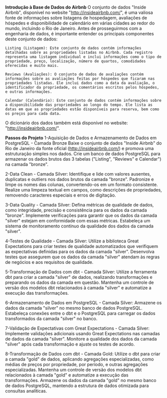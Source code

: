 **Introdução à Base de Dados do Airbnb**
O conjunto de dados "Inside Airbnb", disponível no website "http://insideairbnb.com/", é uma valiosa fonte de informações sobre listagens de hospedagem, avaliações de hóspedes e disponibilidade de calendário em várias cidades ao redor do mundo, incluindo o Rio de Janeiro. Antes de prosseguirmos com a engenharia de dados, é importante entender os principais componentes deste conjunto de dados:

    Listing (Listagem): Este conjunto de dados contém informações detalhadas sobre as propriedades listadas no Airbnb. Cada registro representa uma listagem individual e inclui informações como o tipo de propriedade, preço, localização, número de quartos, comodidades oferecidas e muito mais.

    Reviews (Avaliações): O conjunto de dados de avaliações contém informações sobre as avaliações feitas por hóspedes que ficaram nas propriedades listadas. Ele inclui dados como a data da avaliação, o identificador da propriedade, os comentários escritos pelos hóspedes, e outras informações.

    Calendar (Calendário): Este conjunto de dados contém informações sobre a disponibilidade das propriedades ao longo do tempo. Ele lista as datas em que as propriedades estão disponíveis para reserva, bem como os preços para cada data.

O dicionário dos dados também está disponível no website: "http://insideairbnb.com/".

**Passos do Projeto**
1-Aquisição de Dados e Armazenamento de Dados em PostgreSQL - Camada Bronze
    Baixe o conjunto de dados "Inside Airbnb" do Rio de Janeiro da fonte oficial (http://insideairbnb.com/) e promova uma estruturação simples nos dados.
    Crie um banco de dados PostgreSQL para armazenar os dados brutos das 3 tabelas ("Listing", "Reviews" e Calendar") na camada "bronze".

2-Data Clean - Camada Silver:
    Identifique e lide com valores ausentes, duplicatas e outliers nos dados brutos da camada "bronze".
    Padronize e limpe os nomes das colunas, convertendo-os em um formato consistente.
    Realize uma limpeza textual em campos, como descrições de propriedades, removendo caracteres especiais e erros de digitação.

3-Data Quality - Camada Silver:
    Defina métricas de qualidade de dados, como integridade, precisão e consistência para os dados da camada "bronze".
    Implemente verificações para garantir que os dados da camada "silver" estejam em conformidade com essas métricas.
    Estabeleça um sistema de monitoramento contínuo da qualidade dos dados da camada "silver".

4-Testes de Qualidade - Camada Silver:
    Utilize a biblioteca Great Expectations para criar testes de qualidade automatizados que verifiquem as expectativas definidas para os dados da camada "silver".
    Desenvolva testes que assegurem que os dados da camada "silver" atendam às regras de negócios e aos requisitos de qualidade.

5-Transformação de Dados com dbt - Camada Silver:
    Utilize a ferramenta dbt para criar a camada "silver" de dados, realizando transformações e preparando os dados da camada em questão.
    Mantenha um controle de versão dos modelos dbt relacionados à camada "silver" e automatize a execução das transformações.

6-Armazenamento de Dados em PostgreSQL - Camada Silver:
    Armazene os dados da camada "silver" no mesmo banco de dados PostgreSQL.
    Estabeleça conexões entre o dbt e o PostgreSQL para carregar os dados transformados da camada "silver" no banco.

7-Validação de Expectativas com Great Expectations - Camada Silver:
    Implemente validações adicionais usando Great Expectations nas camadas de dados da camada "silver".
    Monitore a qualidade dos dados da camada "silver" após cada transformação e ajuste os testes de acordo.

8-Transformação de Dados com dbt - Camada Gold:
    Utilize o dbt para criar a camada "gold" de dados, aplicando agregações especializadas, como médias de preços por propriedade, por período, e outras agregações especializadas.
    Mantenha um controle de versão dos modelos dbt relacionados à camada "gold" e automatize a execução das transformações.
    Armazene os dados da camada "gold" no mesmo banco de dados PostgreSQL, mantendo a estrutura de dados otimizada para consultas analíticas.
